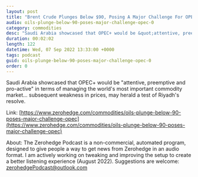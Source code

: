 ```yaml
---
layout: post
title: "Brent Crude Plunges Below $90, Posing A Major Challenge For OPEC+"
audio: oils-plunge-below-90-poses-major-challenge-opec-0
category: commodities
desc: "Saudi Arabia showcased that OPEC+ would be &quot;attentive, preemptive and pro-active&quot; in terms of managing the world's most important commodity market... subsequent weakness in prices, may herald a test of Riyadh's resolve."
duration: 00:02:02
length: 122
datetime: Wed, 07 Sep 2022 13:33:00 +0000
tags: podcast
guid: oils-plunge-below-90-poses-major-challenge-opec-0
order: 0
---
```

Saudi Arabia showcased that OPEC+ would be &quot;attentive, preemptive and pro-active&quot; in terms of managing the world's most important commodity market... subsequent weakness in prices, may herald a test of Riyadh's resolve.

Link: [https://www.zerohedge.com/commodities/oils-plunge-below-90-poses-major-challenge-opec](https://www.zerohedge.com/commodities/oils-plunge-below-90-poses-major-challenge-opec)

About: The Zerohedge Podcast is a non-commercial, automated program, designed to give people a way to get news from Zerohedge in an audio format.  I am actively working on tweaking and improving the setup to create a better listening experience (August 2022).  Suggestions are welcome: [zerohedgePodcast@outlook.com](mailto:zerohedgePodcast@outlook.com)